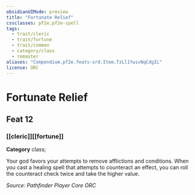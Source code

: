```yaml
---
obsidianUIMode: preview
title: "Fortunate Relief"
cssclasses: pf2e,pf2e-spell
tags:
  - trait/cleric
  - trait/fortune
  - trait/common
  - category/class
  - remaster
aliases: "Compendium.pf2e.feats-srd.Item.TzLl1YwivNqCdgIL"
license: ORC
---
```

# Fortunate Relief
## Feat 12
### [[cleric]][[fortune]]

**Category** class; 




Your god favors your attempts to remove afflictions and conditions. When you cast a healing spell that attempts to counteract an effect, you can roll the counteract check twice and take the higher value.

*Source: Pathfinder Player Core*
*ORC*